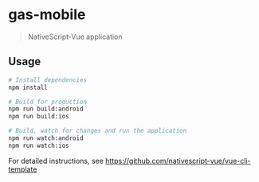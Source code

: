 # gas-mobile

> NativeScript-Vue application

## Usage

``` bash
# Install dependencies
npm install

# Build for production
npm run build:android
npm run build:ios

# Build, watch for changes and run the application
npm run watch:android
npm run watch:ios
```

For detailed instructions, see https://github.com/nativescript-vue/vue-cli-template